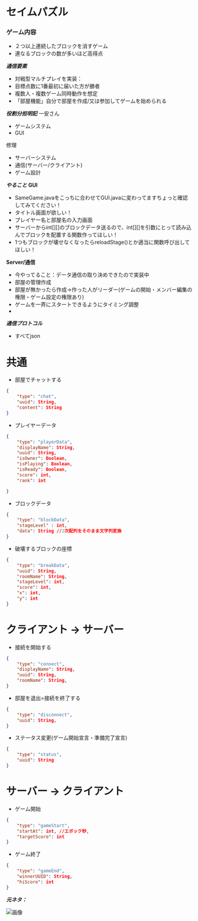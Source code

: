 
# セイムパズル
### ゲーム内容
- ２つ以上連続したブロックを消すゲーム
- 連なるブロックの数が多いほど高得点

***通信要素***
- 対戦型マルチプレイを実装：
- 目標点数に1番最初に届いた方が勝者
- 複数人・複数ゲーム同時動作を想定
- 「部屋機能」自分で部屋を作成/又は参加してゲームを始められる

***役割分担明記***
一安さん
- ゲームシステム
- GUI

修理
- サーバーシステム
- 通信(サーバー/クライアント)
- ゲーム設計

***やること***
__GUI__
- SameGame.javaをこっちに合わせてGUI.javaに変わってますちょっと確認してみてください！
- タイトル画面が欲しい！
- プレイヤー名と部屋名の入力画面
- サーバーからint[][]のブロックデータ送るので、int[][]を引数にとって読み込んでブロックを配置する関数作ってほしい！
- 1つもブロックが壊せなくなったらreloadStage()とか適当に関数呼び出してほしい！

__Server/通信__
- 今やってること：データ通信の取り決めできたので実装中
- 部屋の管理作成
- 部屋が無かったら作成→作った人がリーダー(ゲームの開始・メンバー編集の権限・ゲーム設定の権限あり)
- ゲームを一斉にスタートできるようにタイミング調整
- 

***通信プロトコル***
- すべてjson

# 共通
- 部屋でチャットする
```json
{
    "type": "chat",
    "uuid": String,
    "content": String
}
```

- プレイヤーデータ
```json
{
    "type": "playerData",
    "displayName": String,
    "uuid": String,
    "isOwner": Boolean,
    "isPlaying": Boolean,
    "isReady": Boolean,
    "score": int,
    "rank": int

}
```

- ブロックデータ
```json
{
    "type": "blockData",
    "stageLevel" : int,
    "data": String //2次配列をそのまま文字列変換
}
```

- 破壊するブロックの座標
```json
{
    "type": "breakData",
    "uuid": String,
    "roomName": String,
    "stageLevel": int,
    "score": int,
    "x": int,
    "y": int
}
```


# クライアント -> サーバー
- 接続を開始する
```json
{
    "type": "connect",
    "displayName": String,
    "uuid": String,
    "roomName": String,
}
```

- 部屋を退出=接続を終了する
```json
{
    "type": "disconnect",
    "uuid": String,
}
```

- ステータス変更(ゲーム開始宣言・準備完了宣言)
```json
{
    "type": "status",
    "uuid": String
}
```




# サーバー -> クライアント
- ゲーム開始
```json
{
    "type": "gameStart",
    "startAt": int, //エポック秒,
    "targetScore": int
}
```
- ゲーム終了
```json
{
    "type": "gameEnd",
    "winnerUUID": String,
    "hiScore": int
}
```



***元ネタ：***

![画像](https://dixq.net/sm/img/d9/1.jpg)
 